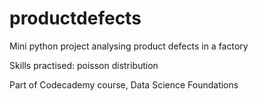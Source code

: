 # productdefects
Mini python project analysing product defects in a factory

Skills practised: poisson distribution

Part of Codecademy course, Data Science Foundations

